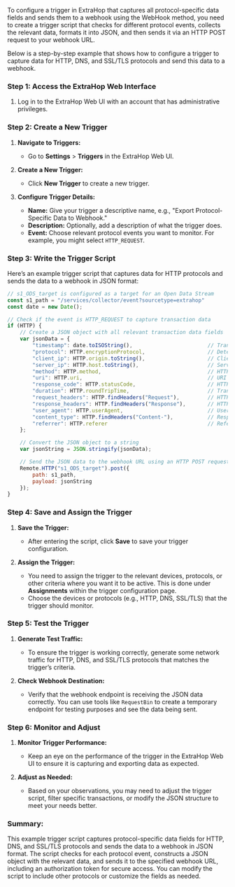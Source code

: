 To configure a trigger in ExtraHop that captures all protocol-specific data fields and sends them to a webhook using the WebHook method, you need to create a trigger script that checks for different protocol events, collects the relevant data, formats it into JSON, and then sends it via an HTTP POST request to your webhook URL.

Below is a step-by-step example that shows how to configure a trigger to capture data for HTTP, DNS, and SSL/TLS protocols and send this data to a webhook.

### Step 1: Access the ExtraHop Web Interface

1. Log in to the ExtraHop Web UI with an account that has administrative privileges.

### Step 2: Create a New Trigger

1. **Navigate to Triggers:**
   - Go to **Settings** > **Triggers** in the ExtraHop Web UI.

2. **Create a New Trigger:**
   - Click **New Trigger** to create a new trigger.

3. **Configure Trigger Details:**
   - **Name:** Give your trigger a descriptive name, e.g., "Export Protocol-Specific Data to Webhook."
   - **Description:** Optionally, add a description of what the trigger does.
   - **Event:** Choose relevant protocol events you want to monitor. For example, you might select `HTTP_REQUEST`.

### Step 3: Write the Trigger Script

Here’s an example trigger script that captures data for HTTP protocols and sends the data to a webhook in JSON format:

```javascript
// s1_ODS_target is configured as a target for an Open Data Stream
const s1_path = "/services/collector/event?sourcetype=extrahop"
const date = new Date();

// Check if the event is HTTP_REQUEST to capture transaction data
if (HTTP) {
    // Create a JSON object with all relevant transaction data fields
    var jsonData = {
        "timestamp": date.toISOString(),                        // Transaction timestamp in ISO format
        "protocol": HTTP.encryptionProtocol,                    // Determine the protocol
        "client_ip": HTTP.origin.toString(),                    // Client IP address
        "server_ip": HTTP.host.toString(),                      // Server IP address
        "method": HTTP.method,                                  // HTTP method (GET, POST, etc.)
        "uri": HTTP.uri,                                        // URI accessed
        "response_code": HTTP.statusCode,                       // HTTP response code
        "duration": HTTP.roundTripTime,                         // Transaction duration
        "request_headers": HTTP.findHeaders("Request"),         // HTTP request headers
        "response_headers": HTTP.findHeaders("Response"),       // HTTP response headers
        "user_agent": HTTP.userAgent,                           // User agent string
        "content_type": HTTP.findHeaders("Content-"),           // Response content type
        "referrer": HTTP.referer                                // Referer if specified
    };

    // Convert the JSON object to a string
    var jsonString = JSON.stringify(jsonData);

    // Send the JSON data to the webhook URL using an HTTP POST request
    Remote.HTTP("s1_ODS_target").post({
        path: s1_path,
        payload: jsonString
    });
}
```

### Step 4: Save and Assign the Trigger

1. **Save the Trigger:**
   - After entering the script, click **Save** to save your trigger configuration.

2. **Assign the Trigger:**
   - You need to assign the trigger to the relevant devices, protocols, or other criteria where you want it to be active. This is done under **Assignments** within the trigger configuration page.
   - Choose the devices or protocols (e.g., HTTP, DNS, SSL/TLS) that the trigger should monitor.

### Step 5: Test the Trigger

1. **Generate Test Traffic:**
   - To ensure the trigger is working correctly, generate some network traffic for HTTP, DNS, and SSL/TLS protocols that matches the trigger’s criteria.

2. **Check Webhook Destination:**
   - Verify that the webhook endpoint is receiving the JSON data correctly. You can use tools like `RequestBin` to create a temporary endpoint for testing purposes and see the data being sent.

### Step 6: Monitor and Adjust

1. **Monitor Trigger Performance:**
   - Keep an eye on the performance of the trigger in the ExtraHop Web UI to ensure it is capturing and exporting data as expected.
   
2. **Adjust as Needed:**
   - Based on your observations, you may need to adjust the trigger script, filter specific transactions, or modify the JSON structure to meet your needs better.

### Summary:

This example trigger script captures protocol-specific data fields for HTTP, DNS, and SSL/TLS protocols and sends the data to a webhook in JSON format. The script checks for each protocol event, constructs a JSON object with the relevant data, and sends it to the specified webhook URL, including an authorization token for secure access. You can modify the script to include other protocols or customize the fields as needed.
